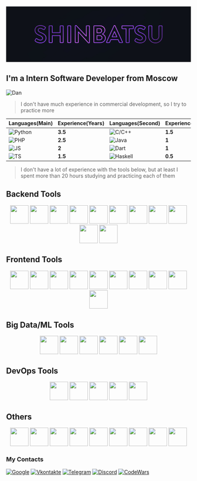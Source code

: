 
![Header](./assets/header.jpg)

## I'm a Intern Software Developer from Moscow

![Dan](https://www.codewars.com/users/Shinbatsu/badges/large)
>I don't have much experience in commercial development, so I try to practice more

| Languages(Main)                                                                                              | Experience(Years) |Languages(Second)|Experience(Years)|
|----------------------------------------------------------------------------------------------------------|-------------------|---------|-----------------|
| ![Python](https://img.shields.io/badge/-Python-0E111A?style=for-the-badge&logo=python&logoColor=7DC8FE)   | **3.5**|![C/C++](https://img.shields.io/badge/-C/C++-0E111A?style=for-the-badge&logo=C&logoColor=EB4C42)            |**1.5**|
| ![PHP](https://img.shields.io/badge/-PHP-0E111A?style=for-the-badge&logo=PHP&logoColor=1570B2)            | **2.5**|![Java](https://img.shields.io/badge/-Java-0E111A?style=for-the-badge&logo=Java&logoColor=F07427)        |**1**  |
| ![JS](https://img.shields.io/badge/-JS-0E111A?style=for-the-badge&logo=JavaScript&logoColor=FEB31E)       | **2**  |![Dart](https://img.shields.io/badge/-Dart-0E111A?style=for-the-badge&logo=Dart&logoColor=404080)       |**1**  |
| ![TS](https://img.shields.io/badge/-JS-0E111A?style=for-the-badge&logo=TypeScript&logoColor=0198C2)       | **1.5**|![Haskell](https://img.shields.io/badge/-Haskell-0E111A?style=for-the-badge&logo=Haskell&logoColor=999999)|**0.5**|

>I don't have a lot of experience with the tools below, but at least I spent more than 20 hours studying and practicing each of  them
## Backend Tools

<p align=center>
<img src="./icons/postgresql/postgresql-plain.svg" width=50 height=50/>
<img src="./icons/mysql/mysql-plain.svg" width=50 height=50/>
<img src="./icons/redis/redis-plain.svg" width=50 height=50/>
<img src="./icons/mongodb/mongodb-plain.svg" width=50 height=50/>
<img src="./icons/graphql/graphql-plain.svg" width=50 height=50/>
<img src="./icons/nodejs/nodejs-original.svg" width=50 height=50/>
<img src="./icons/nextjs/nextjs-line.svg" width=50 height=50/>
<img src="./icons/express/express-original.svg" width=50 height=50/>
<img src="./icons/django/django-original.svg" width=50 height=50/>
<img src="./icons/flask/flask-original.svg" width=50 height=50/>
<img src="./icons/sqlalchemy/sqlalchemy-original.svg" width=50 height=50/>
</p>

## Frontend Tools

<p align=center>
<img src="./icons/html5/html5-plain.svg" width=50 height=50/>
<img src="./icons/css3/css3-plain.svg" width=50 height=50/>
<img src="./icons/bootstrap/bootstrap-plain.svg" width=50 height=50/>
<img src="./icons/webpack/webpack-plain.svg" width=50 height=50/>
<img src="./icons/react/react-original.svg" width=50 height=50/>
<img src="./icons/redux/redux-original.svg" width=50 height=50/>
<img src="./icons/yarn/yarn-original.svg" width=50 height=50/>
<img src="./icons/jest/jest-plain.svg" width=50 height=50/>
<img src="./icons/sass/sass-original.svg" width=50 height=50/>
<img src="./icons/babel/babel-original.svg" width=50 height=50/>
</p>

## Big Data/ML Tools

<p align=center>
<img src="./icons/jupyter/jupyter-original.svg" width=50 height=50/>
<img src="./icons/tensorflow/tensorflow-original.svg" width=50 height=50/>
<img src="./icons/scikit/scikit.svg" width=50 height=50/>
<img src="./icons/numpy/numpy-original.svg" width=50 height=50/>
<img src="./icons/pandas/pandas-original.svg" width=50 height=50/>
<img src="./icons/matplot/matplot.svg" width=50 height=50/>

</p>

## DevOps Tools

<p align=center>
<img src="./icons/docker/docker-plain.svg" width=50 height=50/>
<img src="./icons/kubernetes/kubernetes-plain.svg" width=50 height=50/>
<img src="./icons/jenkins/jenkins-original.svg" width=50 height=50/>
<img src="./icons/bash/bash-original.svg" width=50 height=50/>
<img src="./icons/nginx/nginx-original.svg" width=50 height=50/>

</p>

## Others

<p align=center>
<img src="./icons/photoshop/photoshop-plain.svg" width=50 height=50/>
<img src="./icons/aftereffects/aftereffects-plain.svg" width=50 height=50/>
<img src="./icons/premierepro/premierepro-plain.svg" width=50 height=50/>
<img src="./icons/figma/figma-original.svg" width=50 height=50/>
<img src="./icons/jetbrains/jetbrains-original.svg" width=50 height=50/>
<img src="./icons/qt/qt-original.svg" width=50 height=50/>
<img src="./icons/mint/mint.svg" width=50 height=50/>
<img src="./icons/vscode/vscode-original.svg" width=50 height=50/>
<img src="./icons/visualstudio/visualstudio-plain.svg" width=50 height=50/>
</p>

### My Contacts

[![Google](https://img.shields.io/badge/-nojic132@gmail.com-0E111A?style=for-the-badge&logo=Google&logoColor=C43B26)](nojic132@gmail.com)
[![Vkontakte](https://img.shields.io/badge/-Vkontakte-0E111A?style=for-the-badge&logo=VK&logoColor=0077FE)](https://vk.com/shinbatsuf)
[![Telegram](https://img.shields.io/badge/-Telegram-0E111A?style=for-the-badge&logo=Telegram&logoColor=33AAE0)](https://tlgg.ru/Shinbatsu)
[![Discord](https://img.shields.io/badge/-Discord-0E111A?style=for-the-badge&logo=Discord&logoColor=737BD7)](https://www.discordapp.com/users/383943093310980096)
[![CodeWars](https://img.shields.io/badge/-CodeWars-0E111A?style=for-the-badge&logo=CodeWars&logoColor=B1361E)](https://www.codewars.com/users/Shinbatsu)
